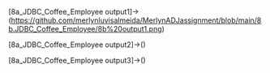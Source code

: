 
[8a_JDBC_Coffee_Employee output1]->(https://github.com/merlynluvisalmeida/MerlynADJassignment/blob/main/8b.JDBC_Coffee_Employee/8b%20output1.png)

[8a_JDBC_Coffee_Employee output2]->()

[8a_JDBC_Coffee_Employee output3]->()

